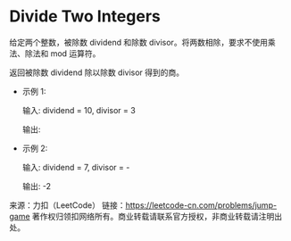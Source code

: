 ﻿#  Divide Two Integers    

给定两个整数，被除数 dividend 和除数 divisor。将两数相除，要求不使用乘法、除法和 mod 运算符。

返回被除数 dividend 除以除数 divisor 得到的商。

* 示例 1:

    输入: dividend = 10, divisor = 3
    
    输出: 

* 示例 2:

    输入: dividend = 7, divisor = -
    
    输出: -2
    
来源：力扣（LeetCode）
链接：https://leetcode-cn.com/problems/jump-game
著作权归领扣网络所有。商业转载请联系官方授权，非商业转载请注明出处。